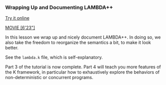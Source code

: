 <!-- Copyright (c) 2012-2019 K Team. All Rights Reserved. -->

### Wrapping Up and Documenting LAMBDA++

[Try it online](http://kframework.org/tool/run/?autoload=tutorial/1_k/3_lambda%2b%2b/lesson_6/lambda.k)

[MOVIE [6'23"]](http://youtu.be/xfvx6Ss5PcA)

In this lesson we wrap up and nicely document LAMBDA++.  In doing so, we also
take the freedom to reorganize the semantics a bit, to make it look better.

See the `lambda.k` file, which is self-explanatory.

Part 3 of the tutorial is now complete.  Part 4 will teach you more features
of the K framework, in particular how to exhaustively explore the behaviors
of non-deterministic or concurrent programs.
